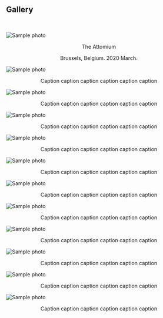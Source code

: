 <h2>Gallery</h2>
<br/>
<p> 
<div class="row">
<!-------------------->
<main class="grid">
<div class="oneThird">
  <img src="https://dennishnf.com/gallery/2020_03__belgium_attomium.jpg" alt="Sample photo">
  <p style="text-align:center">The Attomium</p><p style="text-align:center">Brussels, Belgium. 2020 March.</p>
</div>
<div class="oneThird">
  <img src="https://dennishnf.com/gallery/2013_10__peru_robot1.jpg" alt="Sample photo">
  <p style="text-align:center">Caption caption caption caption caption caption</p>
</div>
<div class="oneThird">
  <img src="https://dennishnf.com/gallery/2013_10__peru_robot2.jpg" alt="Sample photo">
  <p style="text-align:center">Caption caption caption caption caption caption</p>
</div>
<div class="oneThird">
  <img src="https://dennishnf.com/gallery/2013_10__peru_robot2.jpg" alt="Sample photo">
  <p style="text-align:center">Caption caption caption caption caption caption</p>
</div>
</main>
<!-------------------->
<main class="grid">
<div class="oneThird">
  <img src="https://dennishnf.com/gallery/2013_10__peru_robot1.jpg" alt="Sample photo">
  <p style="text-align:center">Caption caption caption caption caption caption</p>
</div>
<div class="oneThird">
  <img src="https://dennishnf.com/gallery/2019_12__canada_neurips2019.jpg" alt="Sample photo">
  <p style="text-align:center">Caption caption caption caption caption caption</p>
</div>
<div class="oneThird">
  <img src="https://dennishnf.com/gallery/2019_12__canada_neurips2019.jpg" alt="Sample photo">
  <p style="text-align:center">Caption caption caption caption caption caption</p>
</div>
<div class="oneThird">
  <img src="https://dennishnf.com/gallery/2013_10__peru_robot2.jpg" alt="Sample photo">
  <p style="text-align:center">Caption caption caption caption caption caption</p>
</div>
</main>
<!-------------------->
<main class="grid">
<div class="oneThird">
  <img src="https://dennishnf.com/gallery/2019_12__canada_neurips2019.jpg" alt="Sample photo">
  <p style="text-align:center">Caption caption caption caption caption caption</p>
</div>
<div class="oneThird">
  <img src="https://dennishnf.com/gallery/2019_06__usa_goldengate.jpg" alt="Sample photo">
  <p style="text-align:center">Caption caption caption caption caption caption</p>
</div>
<div class="oneThird">
  <img src="https://dennishnf.com/gallery/2013_10__peru_robot2.jpg" alt="Sample photo">
  <p style="text-align:center">Caption caption caption caption caption caption</p>
</div>
<div class="oneThird">
  <img src="https://dennishnf.com/gallery/2013_10__peru_robot2.jpg" alt="Sample photo">
  <p style="text-align:center">Caption caption caption caption caption caption</p>
</div>
</main>
<!-------------------->
</div>
</p>
<br/>
